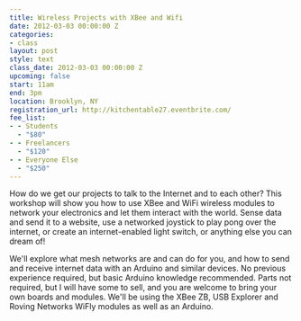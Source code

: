 ```yaml
---
title: Wireless Projects with XBee and Wifi
date: 2012-03-03 00:00:00 Z
categories:
- class
layout: post
style: text
class_date: 2012-03-03 00:00:00 Z
upcoming: false
start: 11am
end: 3pm
location: Brooklyn, NY
registration_url: http://kitchentable27.eventbrite.com/
fee_list:
- - Students
  - "$80"
- - Freelancers
  - "$120"
- - Everyone Else
  - "$250"
---
```


How do we get our projects to talk to the Internet and to each other?  This workshop will show you how to use XBee and WiFi wireless modules to network your electronics and let them interact with the world.  Sense data and send it to a website, use a networked joystick to play pong over the internet, or create an internet-enabled light switch, or anything else you can dream of!
 
We'll explore what mesh networks are and can do for you, and how to send and receive internet data with an Arduino and similar devices.  No previous experience required, but basic Arduino knowledge recommended.  Parts not required, but I will have some to sell, and you are welcome to bring your own boards and modules.  We'll be using the XBee ZB, USB Explorer and Roving Networks WiFly modules as well as an Arduino.
